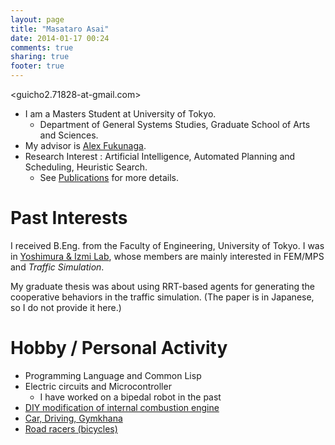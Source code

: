 ```yaml
---
layout: page
title: "Masataro Asai"
date: 2014-01-17 00:24
comments: true
sharing: true
footer: true
---
```



<guicho2.71828-at-gmail.com>

-   I am a Masters Student at University of Tokyo.
    -   Department of General Systems Studies, Graduate School of Arts and Sciences.
-   My advisor is [Alex Fukunaga](http://metahack.org/).
-   Research Interest : Artificial Intelligence, Automated Planning and Scheduling, Heuristic Search.
    -   See [Publications](./publications) for more details.

# Past Interests

I received B.Eng. from the Faculty of Engineering, University of Tokyo.
I was in [Yoshimura & Izmi Lab](http://save.sys.t.u-tokyo.ac.jp/index_e.html), whose members are mainly interested in FEM/MPS and *Traffic Simulation*.

My graduate thesis was about using RRT-based agents for generating
the cooperative behaviors in the traffic simulation. (The paper is in
Japanese, so I do not provide it here.)

# Hobby / Personal Activity

-   Programming Language and Common Lisp
-   Electric circuits and Microcontroller
    -   I have worked on a bipedal robot in the past
-   [DIY modification of internal combustion engine](./gallery)
-   [Car, Driving, Gymkhana](./gallery)
-   [Road racers (bicycles)](http://runkeeper.com/user/941210962/profile)

